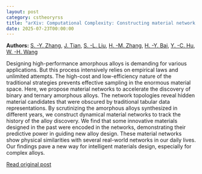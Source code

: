```yaml
---
layout: post
category: cstheoryrss
title: "arXiv: Computational Complexity: Constructing material network representations for intelligent amorphous"
date: 2025-07-23T00:00:00
---
```


**Authors:** [S. -Y. Zhang](https://dblp.uni-trier.de/search?q=S.+-Y.+Zhang), [J. Tian](https://dblp.uni-trier.de/search?q=J.+Tian), [S. -L. Liu](https://dblp.uni-trier.de/search?q=S.+-L.+Liu), [H. -M. Zhang](https://dblp.uni-trier.de/search?q=H.+-M.+Zhang), [H. -Y. Bai](https://dblp.uni-trier.de/search?q=H.+-Y.+Bai), [Y. -C. Hu](https://dblp.uni-trier.de/search?q=Y.+-C.+Hu), [W. -H. Wang](https://dblp.uni-trier.de/search?q=W.+-H.+Wang)

Designing high-performance amorphous alloys is demanding for various
applications. But this process intensively relies on empirical laws and
unlimited attempts. The high-cost and low-efficiency nature of the traditional
strategies prevents effective sampling in the enormous material space. Here, we
propose material networks to accelerate the discovery of binary and ternary
amorphous alloys. The network topologies reveal hidden material candidates that
were obscured by traditional tabular data representations. By scrutinizing the
amorphous alloys synthesized in different years, we construct dynamical
material networks to track the history of the alloy discovery. We find that
some innovative materials designed in the past were encoded in the networks,
demonstrating their predictive power in guiding new alloy design. These
material networks show physical similarities with several real-world networks
in our daily lives. Our findings pave a new way for intelligent materials
design, especially for complex alloys.

[Read original post](http://arxiv.org/abs/2507.16336v1)
